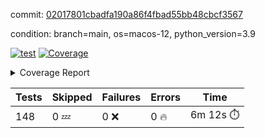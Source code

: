 commit: [02017801cbadfa190a86f4fbad55bb48cbcf3567](https://github.com/rcmdnk/homebrew-file/tree/02017801cbadfa190a86f4fbad55bb48cbcf3567)

condition: branch=main, os=macos-12, python_version=3.9

[![test](https://github.com/rcmdnk/homebrew-file/actions/workflows/test.yml/badge.svg)](https://github.com/rcmdnk/homebrew-file/actions/runs/4341298555)
<a href="https://github.com/rcmdnk/homebrew-file/blob/02017801cbadfa190a86f4fbad55bb48cbcf3567/README.md"><img alt="Coverage" src="https://img.shields.io/badge/Coverage-53%25-orange.svg" /></a><details><summary>Coverage Report </summary><table><tr><th>File</th><th>Stmts</th><th>Miss</th><th>Cover</th><th>Missing</th></tr><tbody><tr><td colspan="5"><b>bin</b></td></tr><tr><td>&nbsp; &nbsp;<a href="https://github.com/rcmdnk/homebrew-file/blob/02017801cbadfa190a86f4fbad55bb48cbcf3567/bin/brew-file">brew-file</a></td><td>1869</td><td>877</td><td>53%</td><td><a href="https://github.com/rcmdnk/homebrew-file/blob/02017801cbadfa190a86f4fbad55bb48cbcf3567/bin/brew-file#L43-L58">43&ndash;58</a>, <a href="https://github.com/rcmdnk/homebrew-file/blob/02017801cbadfa190a86f4fbad55bb48cbcf3567/bin/brew-file#L63-L65">63&ndash;65</a>, <a href="https://github.com/rcmdnk/homebrew-file/blob/02017801cbadfa190a86f4fbad55bb48cbcf3567/bin/brew-file#L153">153</a>, <a href="https://github.com/rcmdnk/homebrew-file/blob/02017801cbadfa190a86f4fbad55bb48cbcf3567/bin/brew-file#L265">265</a>, <a href="https://github.com/rcmdnk/homebrew-file/blob/02017801cbadfa190a86f4fbad55bb48cbcf3567/bin/brew-file#L284">284</a>, <a href="https://github.com/rcmdnk/homebrew-file/blob/02017801cbadfa190a86f4fbad55bb48cbcf3567/bin/brew-file#L290">290</a>, <a href="https://github.com/rcmdnk/homebrew-file/blob/02017801cbadfa190a86f4fbad55bb48cbcf3567/bin/brew-file#L315">315</a>, <a href="https://github.com/rcmdnk/homebrew-file/blob/02017801cbadfa190a86f4fbad55bb48cbcf3567/bin/brew-file#L335">335</a>, <a href="https://github.com/rcmdnk/homebrew-file/blob/02017801cbadfa190a86f4fbad55bb48cbcf3567/bin/brew-file#L338-L341">338&ndash;341</a>, <a href="https://github.com/rcmdnk/homebrew-file/blob/02017801cbadfa190a86f4fbad55bb48cbcf3567/bin/brew-file#L355-L361">355&ndash;361</a>, <a href="https://github.com/rcmdnk/homebrew-file/blob/02017801cbadfa190a86f4fbad55bb48cbcf3567/bin/brew-file#L394-L400">394&ndash;400</a>, <a href="https://github.com/rcmdnk/homebrew-file/blob/02017801cbadfa190a86f4fbad55bb48cbcf3567/bin/brew-file#L410-L421">410&ndash;421</a>, <a href="https://github.com/rcmdnk/homebrew-file/blob/02017801cbadfa190a86f4fbad55bb48cbcf3567/bin/brew-file#L610">610</a>, <a href="https://github.com/rcmdnk/homebrew-file/blob/02017801cbadfa190a86f4fbad55bb48cbcf3567/bin/brew-file#L612">612</a>, <a href="https://github.com/rcmdnk/homebrew-file/blob/02017801cbadfa190a86f4fbad55bb48cbcf3567/bin/brew-file#L614">614</a>, <a href="https://github.com/rcmdnk/homebrew-file/blob/02017801cbadfa190a86f4fbad55bb48cbcf3567/bin/brew-file#L631-L635">631&ndash;635</a>, <a href="https://github.com/rcmdnk/homebrew-file/blob/02017801cbadfa190a86f4fbad55bb48cbcf3567/bin/brew-file#L648-L653">648&ndash;653</a>, <a href="https://github.com/rcmdnk/homebrew-file/blob/02017801cbadfa190a86f4fbad55bb48cbcf3567/bin/brew-file#L663">663</a>, <a href="https://github.com/rcmdnk/homebrew-file/blob/02017801cbadfa190a86f4fbad55bb48cbcf3567/bin/brew-file#L679">679</a>, <a href="https://github.com/rcmdnk/homebrew-file/blob/02017801cbadfa190a86f4fbad55bb48cbcf3567/bin/brew-file#L683-L687">683&ndash;687</a>, <a href="https://github.com/rcmdnk/homebrew-file/blob/02017801cbadfa190a86f4fbad55bb48cbcf3567/bin/brew-file#L705-L719">705&ndash;719</a>, <a href="https://github.com/rcmdnk/homebrew-file/blob/02017801cbadfa190a86f4fbad55bb48cbcf3567/bin/brew-file#L812-L827">812&ndash;827</a>, <a href="https://github.com/rcmdnk/homebrew-file/blob/02017801cbadfa190a86f4fbad55bb48cbcf3567/bin/brew-file#L851">851</a>, <a href="https://github.com/rcmdnk/homebrew-file/blob/02017801cbadfa190a86f4fbad55bb48cbcf3567/bin/brew-file#L862-L863">862&ndash;863</a>, <a href="https://github.com/rcmdnk/homebrew-file/blob/02017801cbadfa190a86f4fbad55bb48cbcf3567/bin/brew-file#L871">871</a>, <a href="https://github.com/rcmdnk/homebrew-file/blob/02017801cbadfa190a86f4fbad55bb48cbcf3567/bin/brew-file#L884-L889">884&ndash;889</a>, <a href="https://github.com/rcmdnk/homebrew-file/blob/02017801cbadfa190a86f4fbad55bb48cbcf3567/bin/brew-file#L893-L895">893&ndash;895</a>, <a href="https://github.com/rcmdnk/homebrew-file/blob/02017801cbadfa190a86f4fbad55bb48cbcf3567/bin/brew-file#L899-L902">899&ndash;902</a>, <a href="https://github.com/rcmdnk/homebrew-file/blob/02017801cbadfa190a86f4fbad55bb48cbcf3567/bin/brew-file#L995-L997">995&ndash;997</a>, <a href="https://github.com/rcmdnk/homebrew-file/blob/02017801cbadfa190a86f4fbad55bb48cbcf3567/bin/brew-file#L1000">1000</a>, <a href="https://github.com/rcmdnk/homebrew-file/blob/02017801cbadfa190a86f4fbad55bb48cbcf3567/bin/brew-file#L1006">1006</a>, <a href="https://github.com/rcmdnk/homebrew-file/blob/02017801cbadfa190a86f4fbad55bb48cbcf3567/bin/brew-file#L1029-L1032">1029&ndash;1032</a>, <a href="https://github.com/rcmdnk/homebrew-file/blob/02017801cbadfa190a86f4fbad55bb48cbcf3567/bin/brew-file#L1094">1094</a>, <a href="https://github.com/rcmdnk/homebrew-file/blob/02017801cbadfa190a86f4fbad55bb48cbcf3567/bin/brew-file#L1123">1123</a>, <a href="https://github.com/rcmdnk/homebrew-file/blob/02017801cbadfa190a86f4fbad55bb48cbcf3567/bin/brew-file#L1154">1154</a>, <a href="https://github.com/rcmdnk/homebrew-file/blob/02017801cbadfa190a86f4fbad55bb48cbcf3567/bin/brew-file#L1157">1157</a>, <a href="https://github.com/rcmdnk/homebrew-file/blob/02017801cbadfa190a86f4fbad55bb48cbcf3567/bin/brew-file#L1169">1169</a>, <a href="https://github.com/rcmdnk/homebrew-file/blob/02017801cbadfa190a86f4fbad55bb48cbcf3567/bin/brew-file#L1171">1171</a>, <a href="https://github.com/rcmdnk/homebrew-file/blob/02017801cbadfa190a86f4fbad55bb48cbcf3567/bin/brew-file#L1202">1202</a>, <a href="https://github.com/rcmdnk/homebrew-file/blob/02017801cbadfa190a86f4fbad55bb48cbcf3567/bin/brew-file#L1207-L1210">1207&ndash;1210</a>, <a href="https://github.com/rcmdnk/homebrew-file/blob/02017801cbadfa190a86f4fbad55bb48cbcf3567/bin/brew-file#L1212-L1215">1212&ndash;1215</a>, <a href="https://github.com/rcmdnk/homebrew-file/blob/02017801cbadfa190a86f4fbad55bb48cbcf3567/bin/brew-file#L1244-L1254">1244&ndash;1254</a>, <a href="https://github.com/rcmdnk/homebrew-file/blob/02017801cbadfa190a86f4fbad55bb48cbcf3567/bin/brew-file#L1257-L1260">1257&ndash;1260</a>, <a href="https://github.com/rcmdnk/homebrew-file/blob/02017801cbadfa190a86f4fbad55bb48cbcf3567/bin/brew-file#L1263-L1269">1263&ndash;1269</a>, <a href="https://github.com/rcmdnk/homebrew-file/blob/02017801cbadfa190a86f4fbad55bb48cbcf3567/bin/brew-file#L1275">1275</a>, <a href="https://github.com/rcmdnk/homebrew-file/blob/02017801cbadfa190a86f4fbad55bb48cbcf3567/bin/brew-file#L1281">1281</a>, <a href="https://github.com/rcmdnk/homebrew-file/blob/02017801cbadfa190a86f4fbad55bb48cbcf3567/bin/brew-file#L1287-L1292">1287&ndash;1292</a>, <a href="https://github.com/rcmdnk/homebrew-file/blob/02017801cbadfa190a86f4fbad55bb48cbcf3567/bin/brew-file#L1303-L1325">1303&ndash;1325</a>, <a href="https://github.com/rcmdnk/homebrew-file/blob/02017801cbadfa190a86f4fbad55bb48cbcf3567/bin/brew-file#L1353">1353</a>, <a href="https://github.com/rcmdnk/homebrew-file/blob/02017801cbadfa190a86f4fbad55bb48cbcf3567/bin/brew-file#L1369-L1377">1369&ndash;1377</a>, <a href="https://github.com/rcmdnk/homebrew-file/blob/02017801cbadfa190a86f4fbad55bb48cbcf3567/bin/brew-file#L1382-L1401">1382&ndash;1401</a>, <a href="https://github.com/rcmdnk/homebrew-file/blob/02017801cbadfa190a86f4fbad55bb48cbcf3567/bin/brew-file#L1406-L1410">1406&ndash;1410</a>, <a href="https://github.com/rcmdnk/homebrew-file/blob/02017801cbadfa190a86f4fbad55bb48cbcf3567/bin/brew-file#L1424-L1471">1424&ndash;1471</a>, <a href="https://github.com/rcmdnk/homebrew-file/blob/02017801cbadfa190a86f4fbad55bb48cbcf3567/bin/brew-file#L1474-L1505">1474&ndash;1505</a>, <a href="https://github.com/rcmdnk/homebrew-file/blob/02017801cbadfa190a86f4fbad55bb48cbcf3567/bin/brew-file#L1510-L1542">1510&ndash;1542</a>, <a href="https://github.com/rcmdnk/homebrew-file/blob/02017801cbadfa190a86f4fbad55bb48cbcf3567/bin/brew-file#L1545-L1627">1545&ndash;1627</a>, <a href="https://github.com/rcmdnk/homebrew-file/blob/02017801cbadfa190a86f4fbad55bb48cbcf3567/bin/brew-file#L1630-L1638">1630&ndash;1638</a>, <a href="https://github.com/rcmdnk/homebrew-file/blob/02017801cbadfa190a86f4fbad55bb48cbcf3567/bin/brew-file#L1651">1651</a>, <a href="https://github.com/rcmdnk/homebrew-file/blob/02017801cbadfa190a86f4fbad55bb48cbcf3567/bin/brew-file#L1656">1656</a>, <a href="https://github.com/rcmdnk/homebrew-file/blob/02017801cbadfa190a86f4fbad55bb48cbcf3567/bin/brew-file#L1661-L1700">1661&ndash;1700</a>, <a href="https://github.com/rcmdnk/homebrew-file/blob/02017801cbadfa190a86f4fbad55bb48cbcf3567/bin/brew-file#L1704-L1819">1704&ndash;1819</a>, <a href="https://github.com/rcmdnk/homebrew-file/blob/02017801cbadfa190a86f4fbad55bb48cbcf3567/bin/brew-file#L1829-L1841">1829&ndash;1841</a>, <a href="https://github.com/rcmdnk/homebrew-file/blob/02017801cbadfa190a86f4fbad55bb48cbcf3567/bin/brew-file#L1845">1845</a>, <a href="https://github.com/rcmdnk/homebrew-file/blob/02017801cbadfa190a86f4fbad55bb48cbcf3567/bin/brew-file#L1852-L1932">1852&ndash;1932</a>, <a href="https://github.com/rcmdnk/homebrew-file/blob/02017801cbadfa190a86f4fbad55bb48cbcf3567/bin/brew-file#L1939-L1980">1939&ndash;1980</a>, <a href="https://github.com/rcmdnk/homebrew-file/blob/02017801cbadfa190a86f4fbad55bb48cbcf3567/bin/brew-file#L1983-L1990">1983&ndash;1990</a>, <a href="https://github.com/rcmdnk/homebrew-file/blob/02017801cbadfa190a86f4fbad55bb48cbcf3567/bin/brew-file#L1994-L1995">1994&ndash;1995</a>, <a href="https://github.com/rcmdnk/homebrew-file/blob/02017801cbadfa190a86f4fbad55bb48cbcf3567/bin/brew-file#L2000-L2044">2000&ndash;2044</a>, <a href="https://github.com/rcmdnk/homebrew-file/blob/02017801cbadfa190a86f4fbad55bb48cbcf3567/bin/brew-file#L2050-L2086">2050&ndash;2086</a>, <a href="https://github.com/rcmdnk/homebrew-file/blob/02017801cbadfa190a86f4fbad55bb48cbcf3567/bin/brew-file#L2089-L2095">2089&ndash;2095</a>, <a href="https://github.com/rcmdnk/homebrew-file/blob/02017801cbadfa190a86f4fbad55bb48cbcf3567/bin/brew-file#L2099-L2107">2099&ndash;2107</a>, <a href="https://github.com/rcmdnk/homebrew-file/blob/02017801cbadfa190a86f4fbad55bb48cbcf3567/bin/brew-file#L2115-L2123">2115&ndash;2123</a>, <a href="https://github.com/rcmdnk/homebrew-file/blob/02017801cbadfa190a86f4fbad55bb48cbcf3567/bin/brew-file#L2127-L2129">2127&ndash;2129</a>, <a href="https://github.com/rcmdnk/homebrew-file/blob/02017801cbadfa190a86f4fbad55bb48cbcf3567/bin/brew-file#L2133">2133</a>, <a href="https://github.com/rcmdnk/homebrew-file/blob/02017801cbadfa190a86f4fbad55bb48cbcf3567/bin/brew-file#L2137-L2145">2137&ndash;2145</a>, <a href="https://github.com/rcmdnk/homebrew-file/blob/02017801cbadfa190a86f4fbad55bb48cbcf3567/bin/brew-file#L2155-L2324">2155&ndash;2324</a>, <a href="https://github.com/rcmdnk/homebrew-file/blob/02017801cbadfa190a86f4fbad55bb48cbcf3567/bin/brew-file#L2330-L2482">2330&ndash;2482</a>, <a href="https://github.com/rcmdnk/homebrew-file/blob/02017801cbadfa190a86f4fbad55bb48cbcf3567/bin/brew-file#L2510">2510</a>, <a href="https://github.com/rcmdnk/homebrew-file/blob/02017801cbadfa190a86f4fbad55bb48cbcf3567/bin/brew-file#L2535">2535</a>, <a href="https://github.com/rcmdnk/homebrew-file/blob/02017801cbadfa190a86f4fbad55bb48cbcf3567/bin/brew-file#L2616">2616</a>, <a href="https://github.com/rcmdnk/homebrew-file/blob/02017801cbadfa190a86f4fbad55bb48cbcf3567/bin/brew-file#L2621-L2632">2621&ndash;2632</a>, <a href="https://github.com/rcmdnk/homebrew-file/blob/02017801cbadfa190a86f4fbad55bb48cbcf3567/bin/brew-file#L2661-L2668">2661&ndash;2668</a>, <a href="https://github.com/rcmdnk/homebrew-file/blob/02017801cbadfa190a86f4fbad55bb48cbcf3567/bin/brew-file#L2693">2693</a>, <a href="https://github.com/rcmdnk/homebrew-file/blob/02017801cbadfa190a86f4fbad55bb48cbcf3567/bin/brew-file#L2705">2705</a>, <a href="https://github.com/rcmdnk/homebrew-file/blob/02017801cbadfa190a86f4fbad55bb48cbcf3567/bin/brew-file#L2721">2721</a>, <a href="https://github.com/rcmdnk/homebrew-file/blob/02017801cbadfa190a86f4fbad55bb48cbcf3567/bin/brew-file#L2735-L2739">2735&ndash;2739</a>, <a href="https://github.com/rcmdnk/homebrew-file/blob/02017801cbadfa190a86f4fbad55bb48cbcf3567/bin/brew-file#L2743-L2746">2743&ndash;2746</a>, <a href="https://github.com/rcmdnk/homebrew-file/blob/02017801cbadfa190a86f4fbad55bb48cbcf3567/bin/brew-file#L2749-L2752">2749&ndash;2752</a>, <a href="https://github.com/rcmdnk/homebrew-file/blob/02017801cbadfa190a86f4fbad55bb48cbcf3567/bin/brew-file#L2755-L2763">2755&ndash;2763</a>, <a href="https://github.com/rcmdnk/homebrew-file/blob/02017801cbadfa190a86f4fbad55bb48cbcf3567/bin/brew-file#L2792-L2799">2792&ndash;2799</a>, <a href="https://github.com/rcmdnk/homebrew-file/blob/02017801cbadfa190a86f4fbad55bb48cbcf3567/bin/brew-file#L2810-L2817">2810&ndash;2817</a>, <a href="https://github.com/rcmdnk/homebrew-file/blob/02017801cbadfa190a86f4fbad55bb48cbcf3567/bin/brew-file#L2898-L2900">2898&ndash;2900</a>, <a href="https://github.com/rcmdnk/homebrew-file/blob/02017801cbadfa190a86f4fbad55bb48cbcf3567/bin/brew-file#L2919">2919</a>, <a href="https://github.com/rcmdnk/homebrew-file/blob/02017801cbadfa190a86f4fbad55bb48cbcf3567/bin/brew-file#L2925">2925</a>, <a href="https://github.com/rcmdnk/homebrew-file/blob/02017801cbadfa190a86f4fbad55bb48cbcf3567/bin/brew-file#L2936-L3545">2936&ndash;3545</a>, <a href="https://github.com/rcmdnk/homebrew-file/blob/02017801cbadfa190a86f4fbad55bb48cbcf3567/bin/brew-file#L3549">3549</a></td></tr><tr><td><b>TOTAL</b></td><td><b>1869</b></td><td><b>877</b></td><td><b>53%</b></td><td>&nbsp;</td></tr></tbody></table></details>

| Tests | Skipped | Failures | Errors | Time |
| ----- | ------- | -------- | -------- | ------------------ |
| 148 | 0 :zzz: | 0 :x: | 0 :fire: | 6m 12s :stopwatch: |


